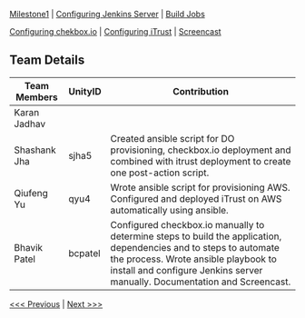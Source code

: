 [Milestone1](README.md) | [Configuring Jenkins Server](Jenkins.md) | [Build Jobs](JenkinsJobBuilder.md)

[Configuring chekbox.io](Checkbox.md) | [Configuring iTrust](ITrust.md) | [Screencast](Screencast.md)

Team Details
----------------------------------

|__Team Members__        |    __UnityID__  |   __Contribution__  |
-------------------------|-----------------|---------------------|
|  Karan Jadhav          |                 |                     |
|  Shashank Jha          |    sjha5        |  Created ansible script for DO provisioning, checkbox.io deployment and combined with itrust deployment to create one post-action script.                   |
|  Qiufeng Yu            |      qyu4       | Wrote ansible script for provisioning AWS. Configured and deployed iTrust on AWS automatically using ansible.|
|  Bhavik Patel          |     bcpatel            | Configured checkbox.io manually to determine steps to build the application, dependencies and to steps to automate the process. Wrote ansible playbook to install and configure Jenkins server manually. Documentation and Screencast.                   |

[<<< Previous](ITrust.md) | [Next >>>](Screencast.md)
